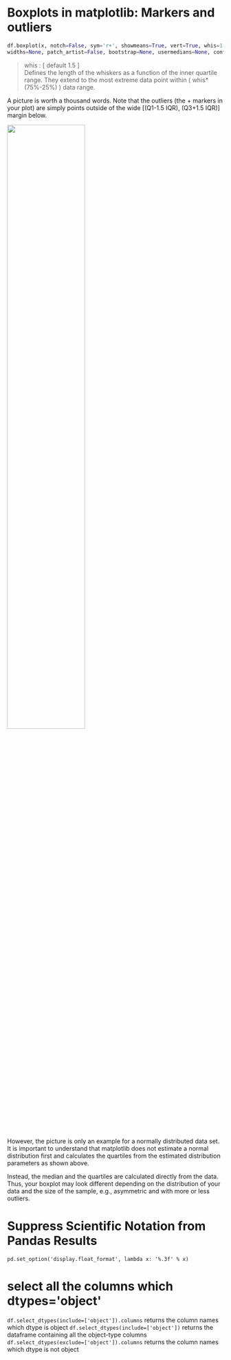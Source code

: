 # Boxplots in matplotlib: Markers and outliers

```python
df.boxplot(x, notch=False, sym='r+', showmeans=True, vert=True, whis=1.5,positions=None, 
widths=None, patch_artist=False, bootstrap=None, usermedians=None, conf_intervals=None)
```
> whis : [ default 1.5 ]    
> Defines the length of the whiskers as a function of the inner quartile range. They extend to the most extreme data point within ( whis*(75%-25%) ) data range.

A picture is worth a thousand words. Note that the outliers (the + markers in your plot) are simply points outside of the wide [(Q1-1.5 IQR), (Q3+1.5 IQR)] margin below.

<img src="https://i.stack.imgur.com/ZN8N6.png" width=60%>

However, the picture is only an example for a normally distributed data set. It is important to understand that matplotlib does not estimate a normal distribution first and calculates the quartiles from the estimated distribution parameters as shown above.

Instead, the median and the quartiles are calculated directly from the data. Thus, your boxplot may look different depending on the distribution of your data and the size of the sample, e.g., asymmetric and with more or less outliers.

# Suppress Scientific Notation from Pandas Results

`pd.set_option('display.float_format', lambda x: '%.3f' % x)`

# select all the columns which dtypes='object'

`df.select_dtypes(include=['object']).columns` returns the column names which dtype is object
`df.select_dtypes(include=['object'])` returns the dataframe containing all the object-type columns
`df.select_dtypes(exclude=['object']).columns` returns the column names which dtype is not object
